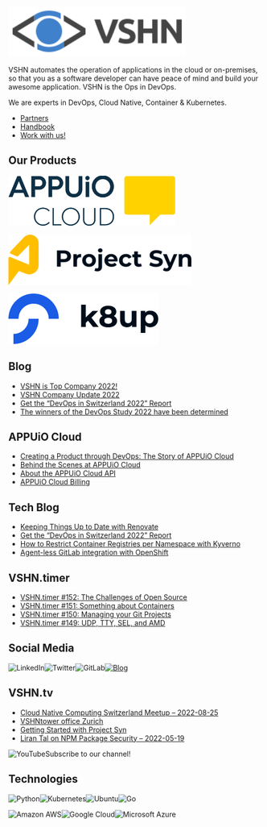 [<img src="https://raw.githubusercontent.com/vshn/.github/main/profile/images/vshn.svg" alt="APPUiO Cloud" height="100"/>](https://vshn.ch/)

VSHN automates the operation of applications in the cloud or on-premises, so that you as a software developer can have peace of mind and build your awesome application. VSHN is the Ops in DevOps.

We are experts in DevOps, Cloud Native, Container & Kubernetes.

- [Partners](https://www.vshn.ch/en/partners/)
- [Handbook](https://handbook.vshn.ch/)
- [Work with us!](https://www.vshn.ch/en/jobs/)

## Our Products

[<img src="https://raw.githubusercontent.com/vshn/.github/main/profile/images/appuio-cloud.svg" alt="APPUiO Cloud" height="100"/>](https://docs.appuio.cloud/)

[<img src="https://github.com/vshn/.github/raw/main/profile/images/project-syn.svg" alt="Project Syn" height="100"/>](https://syn.tools/)

[<img src="https://github.com/vshn/.github/raw/main/profile/images/k8up.svg" alt="K8up" height="100"/>](https://k8up.io/)

## Blog

<!-- GENERAL:START -->
- [VSHN is Top Company 2022!](https://www.vshn.ch/en/blog/vshn-is-top-company-2022/)
- [VSHN Company Update 2022](https://www.vshn.ch/en/blog/vshn-company-update-2022/)
- [Get the “DevOps in Switzerland 2022” Report](https://www.vshn.ch/en/blog/get-the-devops-in-switzerland-2022-report/)
- [The winners of the DevOps Study 2022 have been determined](https://www.vshn.ch/en/blog/the-winners-of-the-devops-study-2022-have-been-determined/)
<!-- GENERAL:END -->

## APPUiO Cloud

<!-- APPUIOCLOUD:START -->
- [Creating a Product through DevOps: The Story of APPUiO Cloud](https://www.vshn.ch/blog/creating-a-product-through-devops-the-story-of-appuio-cloud/)
- [Behind the Scenes at APPUiO Cloud](https://www.vshn.ch/blog/behind-the-scenes-at-appuio-cloud/)
- [About the APPUiO Cloud API](https://www.vshn.ch/blog/about-the-appuio-cloud-api/)
- [APPUiO Cloud Billing](https://www.vshn.ch/blog/appuio-cloud-billing/)
<!-- APPUIOCLOUD:END -->

## Tech Blog

<!-- TECH:START -->
- [Keeping Things Up to Date with Renovate](https://www.vshn.ch/en/blog/keeping-things-up-to-date-with-renovate/)
- [Get the “DevOps in Switzerland 2022” Report](https://www.vshn.ch/en/blog/get-the-devops-in-switzerland-2022-report/)
- [How to Restrict Container Registries per Namespace with Kyverno](https://www.vshn.ch/en/blog/how-to-restrict-container-registries-per-namespace-with-kyverno/)
- [Agent-less GitLab integration with OpenShift](https://www.vshn.ch/en/blog/agent-less-gitlab-integration-with-openshift/)
<!-- TECH:END -->

## VSHN.timer

<!-- VSHNTIMER:START -->
- [VSHN.timer #152: The Challenges of Open Source](https://www.vshn.ch/blog/vshn-timer-152-the-challenges-of-open-source/)
- [VSHN.timer #151: Something about Containers](https://www.vshn.ch/blog/vshn-timer-151-something-about-containers/)
- [VSHN.timer #150: Managing your Git Projects](https://www.vshn.ch/blog/vshn-timer-150-managing-your-git-projects/)
- [VSHN.timer #149: UDP, TTY, SEL, and AMD](https://www.vshn.ch/blog/vshn-timer-149-udp-tty-sel-and-amd/)
<!-- VSHNTIMER:END -->

## Social Media

[<img align="left" alt="LinkedIn" src="https://img.shields.io/badge/linkedin-%230077B5.svg?&style=for-the-badge&logo=linkedin&logoColor=white">](https://www.linkedin.com/company/vshn-ag) [<img align="left" alt="Twitter" src="https://img.shields.io/badge/twitter-%231DA1F2.svg?&style=for-the-badge&logo=twitter&logoColor=white">](https://twitter.com/vshn_ch) [<img align="left" alt="GitLab" src="https://img.shields.io/badge/gitlab-%23330f63.svg?&style=for-the-badge&logo=gitlab&logoColor=white">](https://gitlab.com/vshn) [<img alt="Blog" src="https://img.shields.io/badge/rss-%23FFA500.svg?&style=for-the-badge&logo=rss&logoColor=white">](https://www.vshn.ch/en-rss.xml)

## VSHN.tv

<!-- VIDEOS:START -->
- [Cloud Native Computing Switzerland Meetup – 2022-08-25](https://www.youtube.com/watch?v=4pL4pIM87dQ)
- [VSHNtower office Zurich](https://www.youtube.com/watch?v=z0i5I9FEmSs)
- [Getting Started with Project Syn](https://www.youtube.com/watch?v=_6rdYHbIy_M)
- [Liran Tal on NPM Package Security – 2022-05-19](https://www.youtube.com/watch?v=rWvBMNmwWEI)
<!-- VIDEOS:END -->

Subscribe to our [<img alt="YouTube" align="left" src="https://img.shields.io/badge/youtube-%23FF0000.svg?&style=for-the-badge&logo=youtube&logoColor=white">](https://vshn.tv) channel!

## Technologies

<img align="left" alt="Python" src="https://img.shields.io/badge/python-%233776AB.svg?&style=for-the-badge&logo=python&logoColor=white"> <img alt="Go" src="https://img.shields.io/badge/go-%2300ADD8.svg?&style=for-the-badge&logo=go&logoColor=white"> <img align="left" alt="Kubernetes" src="https://img.shields.io/badge/kubernetes-326de6?logo=kubernetes&logoColor=white&style=for-the-badge"> <img align="left" alt="Ubuntu" src="https://img.shields.io/badge/ubuntu-E95420?logo=ubuntu&logoColor=white&style=for-the-badge">

<img align="left" alt="Amazon AWS" src="https://img.shields.io/badge/Amazon%20AWS-%23232F3E?logo=amazon-aws&logoColor=white&style=for-the-badge"> <img align="left" alt="Google Cloud" src="https://img.shields.io/badge/Google%20Cloud-%234285F4?logo=google-cloud&logoColor=white&style=for-the-badge "> <img alt="Microsoft Azure" src="https://img.shields.io/badge/Microsoft%20Azure-0089D6?logo=microsoft-azure&logoColor=white&style=for-the-badge">
